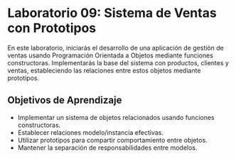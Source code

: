 # Laboratorio 09: Sistema de Ventas con Prototipos ️

En este laboratorio, iniciarás el desarrollo de una aplicación de gestión de ventas usando Programación Orientada a Objetos mediante funciones constructoras. Implementarás la base del sistema con productos, clientes y ventas, estableciendo las relaciones entre estos objetos mediante prototipos.

##  Objetivos de Aprendizaje

*   Implementar un sistema de objetos relacionados usando funciones constructoras.
*   Establecer relaciones modelo/instancia efectivas.
*   Utilizar prototipos para compartir comportamiento entre objetos.
*   Mantener la separación de responsabilidades entre modelos.

